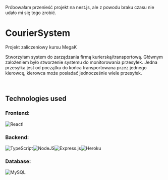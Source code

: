 Próbowałam przenieść projekt na nest.js, ale z powodu braku czasu nie udało mi się tego zrobić. 

# CourierSystem

Projekt zaliczeniowy kursu MegaK

Stworzyłam system do zarządzania firmą kurierską/transportową. Głównym założeniem było stworzenie systemu do 
monitorowania przesyłek. Jedna przesyłka jest od początku do końca transportowana przez jednego kierowcę, kierowca 
może posiadać jednocześnie wiele przesyłek. 


<br/>

## Technologies used

### Frontend:

![React](https://img.shields.io/badge/react-%2320232a.svg?style=for-the-badge&logo=react&logoColor=%2361DAFB)!

### Backend:

![TypeScript](https://img.shields.io/badge/typescript-%23007ACC.svg?style=for-the-badge&logo=typescript&logoColor=white)![NodeJS](https://img.shields.io/badge/node.js-6DA55F?style=for-the-badge&logo=node.js&logoColor=white)![Express.js](https://img.shields.io/badge/express.js-%23404d59.svg?style=for-the-badge&logo=express&logoColor=%2361DAFB)![Heroku](https://img.shields.io/badge/heroku-%23430098.svg?style=for-the-badge&logo=heroku&logoColor=white)

### Database:

![MySQL](https://img.shields.io/badge/mysql-%2300f.svg?style=for-the-badge&logo=mysql&logoColor=white)


